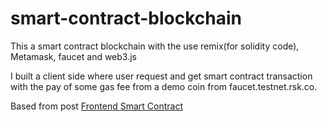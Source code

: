 # smart-contract-blockchain

This a smart contract blockchain with the use remix(for solidity code), Metamask, faucet and web3.js


I built a client side where user request and get smart contract transaction with the pay of some gas fee from a demo coin from faucet.testnet.rsk.co.

Based from post [Frontend Smart Contract](https://bigsam.hashnode.dev/create-your-first-frontend-to-interact-with-smart-contract)